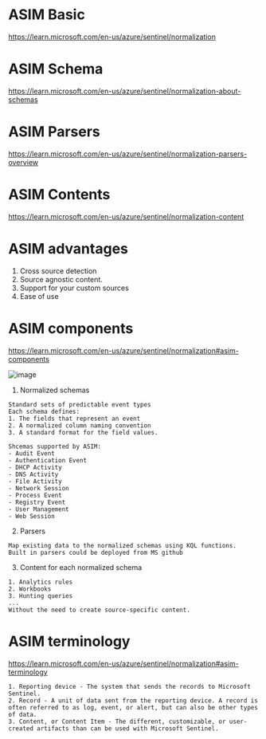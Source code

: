 # ASIM Basic
https://learn.microsoft.com/en-us/azure/sentinel/normalization

# ASIM Schema
https://learn.microsoft.com/en-us/azure/sentinel/normalization-about-schemas

# ASIM Parsers
https://learn.microsoft.com/en-us/azure/sentinel/normalization-parsers-overview

# ASIM Contents
https://learn.microsoft.com/en-us/azure/sentinel/normalization-content

# ASIM advantages
1. Cross source detection
2. Source agnostic content.
3. Support for your custom sources
4. Ease of use

# ASIM components
https://learn.microsoft.com/en-us/azure/sentinel/normalization#asim-components

![image](https://user-images.githubusercontent.com/96930989/210162551-878076e4-3fda-4419-b7cd-ae9fc48c58e8.png)

1. Normalized schemas	
```note
Standard sets of predictable event types
Each schema defines:
1. The fields that represent an event
2. A normalized column naming convention
3. A standard format for the field values.

Shcemas supported by ASIM:
- Audit Event
- Authentication Event
- DHCP Activity
- DNS Activity
- File Activity
- Network Session
- Process Event
- Registry Event
- User Management
- Web Session
```
2. Parsers
```note
Map existing data to the normalized schemas using KQL functions.
Built in parsers could be deployed from MS github
```
3. Content for each normalized schema
```note
1. Analytics rules
2. Workbooks
3. Hunting queries
...
Without the need to create source-specific content.
```

# ASIM terminology
https://learn.microsoft.com/en-us/azure/sentinel/normalization#asim-terminology
```note
1. Reporting device - The system that sends the records to Microsoft Sentinel.
2. Record - A unit of data sent from the reporting device. A record is often referred to as log, event, or alert, but can also be other types of data.
3. Content, or Content Item - The different, customizable, or user-created artifacts than can be used with Microsoft Sentinel.
```

